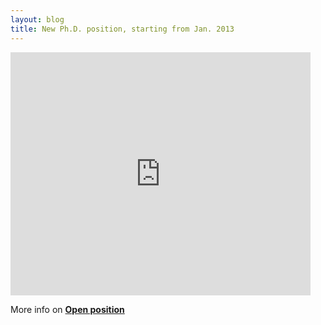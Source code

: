 ```yaml
---
layout: blog
title: New Ph.D. position, starting from Jan. 2013
---
```


<iframe src="https://docs.google.com/presentation/embed?id=1a_Hljyk_9EZzRERgsfTHPtg5PhmmBfBjaUisucSI8mU&start=false&loop=false&delayms=3000" frameborder="0" width="480" height="389" allowfullscreen="true" mozallowfullscreen="true" webkitallowfullscreen="true"></iframe>

More info on [**Open position**](openpositions.html)
